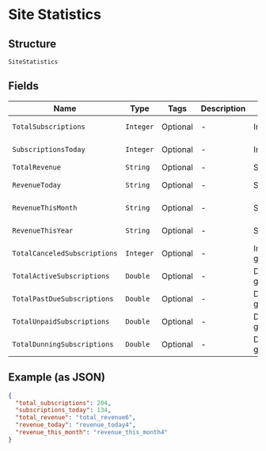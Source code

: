 
# Site Statistics

## Structure

`SiteStatistics`

## Fields

| Name | Type | Tags | Description | Getter | Setter |
|  --- | --- | --- | --- | --- | --- |
| `TotalSubscriptions` | `Integer` | Optional | - | Integer getTotalSubscriptions() | setTotalSubscriptions(Integer totalSubscriptions) |
| `SubscriptionsToday` | `Integer` | Optional | - | Integer getSubscriptionsToday() | setSubscriptionsToday(Integer subscriptionsToday) |
| `TotalRevenue` | `String` | Optional | - | String getTotalRevenue() | setTotalRevenue(String totalRevenue) |
| `RevenueToday` | `String` | Optional | - | String getRevenueToday() | setRevenueToday(String revenueToday) |
| `RevenueThisMonth` | `String` | Optional | - | String getRevenueThisMonth() | setRevenueThisMonth(String revenueThisMonth) |
| `RevenueThisYear` | `String` | Optional | - | String getRevenueThisYear() | setRevenueThisYear(String revenueThisYear) |
| `TotalCanceledSubscriptions` | `Integer` | Optional | - | Integer getTotalCanceledSubscriptions() | setTotalCanceledSubscriptions(Integer totalCanceledSubscriptions) |
| `TotalActiveSubscriptions` | `Double` | Optional | - | Double getTotalActiveSubscriptions() | setTotalActiveSubscriptions(Double totalActiveSubscriptions) |
| `TotalPastDueSubscriptions` | `Double` | Optional | - | Double getTotalPastDueSubscriptions() | setTotalPastDueSubscriptions(Double totalPastDueSubscriptions) |
| `TotalUnpaidSubscriptions` | `Double` | Optional | - | Double getTotalUnpaidSubscriptions() | setTotalUnpaidSubscriptions(Double totalUnpaidSubscriptions) |
| `TotalDunningSubscriptions` | `Double` | Optional | - | Double getTotalDunningSubscriptions() | setTotalDunningSubscriptions(Double totalDunningSubscriptions) |

## Example (as JSON)

```json
{
  "total_subscriptions": 204,
  "subscriptions_today": 134,
  "total_revenue": "total_revenue6",
  "revenue_today": "revenue_today4",
  "revenue_this_month": "revenue_this_month4"
}
```

